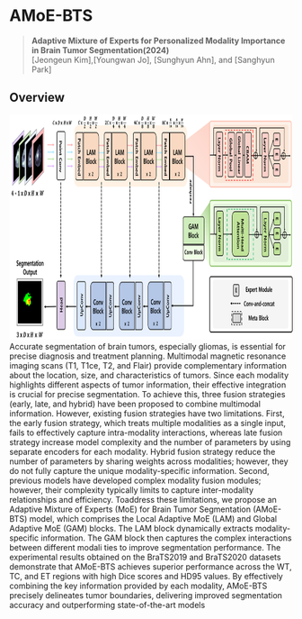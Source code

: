 # AMoE-BTS

> **Adaptive Mixture of Experts for Personalized Modality Importance in Brain Tumor Segmentation(2024)**<br>
> [Jeongeun Kim],[Youngwan Jo], [Sunghyun Ahn], and [Sanghyun Park]<br>

## Overview
<div align="center">
    <img src="overview.png" alt="Overview" height="400px" />
</div>
 Accurate segmentation of brain tumors, especially gliomas, is essential for precise
 diagnosis and treatment planning. Multimodal magnetic resonance imaging scans (T1,
 T1ce, T2, and Flair) provide complementary information about the location, size, and
 characteristics of tumors. Since each modality highlights different aspects of tumor
 information, their effective integration is crucial for precise segmentation. To achieve
 this, three fusion strategies (early, late, and hybrid) have been proposed to combine
 multimodal information. However, existing fusion strategies have two limitations. First,
 the early fusion strategy, which treats multiple modalities as a single input, fails to
 effectively capture intra-modality interactions, whereas late fusion strategy increase
 model complexity and the number of parameters by using separate encoders for each
 modality. Hybrid fusion strategy reduce the number of parameters by sharing weights
 across modalities; however, they do not fully capture the unique modality-specific
 information. Second, previous models have developed complex modality fusion
 modules; however, their complexity typically limits to capture inter-modality
 relationships and efficiency. Toaddress these limitations, we propose an Adaptive
 Mixture of Experts (MoE) for Brain Tumor Segmentation (AMoE-BTS) model, which
 comprises the Local Adaptive MoE (LAM) and Global Adaptive MoE (GAM) blocks.
 The LAM block dynamically extracts modality-specific information. The GAM block then
 captures the complex interactions between different modali ties to improve
 segmentation performance. The experimental results obtained on the BraTS2019 and
 BraTS2020 datasets demonstrate that AMoE-BTS achieves superior performance
 across the WT, TC, and ET regions with high Dice scores and HD95 values. By
 effectively combining the key information provided by each modality, AMoE-BTS
 precisely delineates tumor boundaries, delivering improved segmentation accuracy
 and outperforming state-of-the-art models
